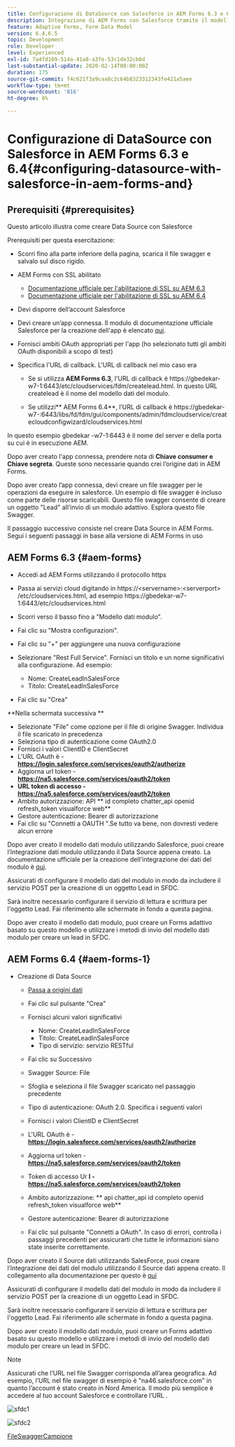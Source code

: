 ```yaml
---
title: Configurazione di DataSource con Salesforce in AEM Forms 6.3 e 6.4
description: Integrazione di AEM Forms con Salesforce tramite il modello dati del modulo
feature: Adaptive Forms, Form Data Model
version: 6.4,6.5
topic: Development
role: Developer
level: Experienced
exl-id: 7a4fd109-514a-41a8-a3fe-53c1de32cb6d
last-substantial-update: 2020-02-14T00:00:00Z
duration: 175
source-git-commit: f4c621f3a9caa8c2c64b8323312343fe421a5aee
workflow-type: tm+mt
source-wordcount: '816'
ht-degree: 0%

---
```


# Configurazione di DataSource con Salesforce in AEM Forms 6.3 e 6.4{#configuring-datasource-with-salesforce-in-aem-forms-and}

## Prerequisiti {#prerequisites}

Questo articolo illustra come creare Data Source con Salesforce

Prerequisiti per questa esercitazione:

* Scorri fino alla parte inferiore della pagina, scarica il file swagger e salvalo sul disco rigido.
* AEM Forms con SSL abilitato

   * [Documentazione ufficiale per l&#39;abilitazione di SSL su AEM 6.3](https://helpx.adobe.com/experience-manager/6-3/sites/administering/using/ssl-by-default.html)
   * [Documentazione ufficiale per l&#39;abilitazione di SSL su AEM 6.4](https://helpx.adobe.com/experience-manager/6-4/sites/administering/using/ssl-by-default.html)

* Devi disporre dell’account Salesforce
* Devi creare un’app connessa. Il modulo di documentazione ufficiale Salesforce per la creazione dell&#39;app è elencato [qui](https://help.salesforce.com/articleView?id=connected_app_create.htm&amp;type=0).
* Fornisci ambiti OAuth appropriati per l&#39;app (ho selezionato tutti gli ambiti OAuth disponibili a scopo di test)
* Specifica l&#39;URL di callback. L&#39;URL di callback nel mio caso era

   * Se si utilizza **AEM Forms 6.3**, l&#39;URL di callback è https://gbedekar-w7-1:6443/etc/cloudservices/fdm/createlead.html. In questo URL createlead è il nome del modello dati del modulo.

   * Se utilizzi** AEM Forms 6.4**, l’URL di callback è https://gbedekar-w7-:6443/libs/fd/fdm/gui/components/admin/fdmcloudservice/createcloudconfigwizard/cloudservices.html

In questo esempio gbedekar -w7-1:6443 è il nome del server e della porta su cui è in esecuzione AEM.

Dopo aver creato l&#39;app connessa, prendere nota di **Chiave consumer e Chiave segreta**. Queste sono necessarie quando crei l’origine dati in AEM Forms.

Dopo aver creato l’app connessa, devi creare un file swagger per le operazioni da eseguire in salesforce. Un esempio di file swagger è incluso come parte delle risorse scaricabili. Questo file swagger consente di creare un oggetto &quot;Lead&quot; all’invio di un modulo adattivo. Esplora questo file Swagger.

Il passaggio successivo consiste nel creare Data Source in AEM Forms. Segui i seguenti passaggi in base alla versione di AEM Forms in uso

## AEM Forms 6.3 {#aem-forms}

* Accedi ad AEM Forms utilizzando il protocollo https
* Passa ai servizi cloud digitando in https://&lt;servername>:&lt;serverport> /etc/cloudservices.html, ad esempio https://gbedekar-w7-1:6443/etc/cloudservices.html
* Scorri verso il basso fino a &quot;Modello dati modulo&quot;.
* Fai clic su &quot;Mostra configurazioni&quot;.
* Fai clic su &quot;+&quot; per aggiungere una nuova configurazione
* Selezionare &quot;Rest Full Service&quot;. Fornisci un titolo e un nome significativi alla configurazione. Ad esempio:

   * Nome: CreateLeadInSalesForce
   * Titolo: CreateLeadInSalesForce

* Fai clic su &quot;Crea&quot;

**Nella schermata successiva **

* Selezionate &quot;File&quot; come opzione per il file di origine Swagger. Individua il file scaricato in precedenza
* Seleziona tipo di autenticazione come OAuth2.0
* Fornisci i valori ClientID e ClientSecret
* L&#39;URL OAuth è - **https://login.salesforce.com/services/oauth2/authorize**
* Aggiorna url token - **https://na5.salesforce.com/services/oauth2/token**
* **URL token di accesso - https://na5.salesforce.com/services/oauth2/token**
* Ambito autorizzazione: API **   id completo chatter_api   openid   refresh_token visualforce web**
* Gestore autenticazione: Bearer di autorizzazione
* Fai clic su &quot;Connetti a OAUTH &quot;.Se tutto va bene, non dovresti vedere alcun errore

Dopo aver creato il modello dati modulo utilizzando Salesforce, puoi creare l’integrazione dati modulo utilizzando il Data Source appena creato. La documentazione ufficiale per la creazione dell&#39;integrazione dei dati del modulo è [qui](https://helpx.adobe.com/aem-forms/6-3/data-integration.html).

Assicurati di configurare il modello dati del modulo in modo da includere il servizio POST per la creazione di un oggetto Lead in SFDC.

Sarà inoltre necessario configurare il servizio di lettura e scrittura per l&#39;oggetto Lead. Fai riferimento alle schermate in fondo a questa pagina.

Dopo aver creato il modello dati modulo, puoi creare un Forms adattivo basato su questo modello e utilizzare i metodi di invio del modello dati modulo per creare un lead in SFDC.

## AEM Forms 6.4 {#aem-forms-1}

* Creazione di Data Source

   * [Passa a origini dati](http://localhost:4502/libs/fd/fdm/gui/components/admin/fdmcloudservice/fdm.html/conf/global)

   * Fai clic sul pulsante &quot;Crea&quot;
   * Fornisci alcuni valori significativi

      * Nome: CreateLeadInSalesForce
      * Titolo: CreateLeadInSalesForce
      * Tipo di servizio: servizio RESTful

   * Fai clic su Successivo
   * Swagger Source: File
   * Sfoglia e seleziona il file Swagger scaricato nel passaggio precedente
   * Tipo di autenticazione: OAuth 2.0. Specifica i seguenti valori
   * Fornisci i valori ClientID e ClientSecret
   * L&#39;URL OAuth è - **https://login.salesforce.com/services/oauth2/authorize**
   * Aggiorna url token - **https://na5.salesforce.com/services/oauth2/token**
   * Token di accesso Ur **l - https://na5.salesforce.com/services/oauth2/token**
   * Ambito autorizzazione: ** api chatter_api id completo openid refresh_token visualforce web**
   * Gestore autenticazione: Bearer di autorizzazione
   * Fai clic sul pulsante &quot;Connetti a OAuth&quot;. In caso di errori, controlla i passaggi precedenti per assicurarti che tutte le informazioni siano state inserite correttamente.

Dopo aver creato il Source dati utilizzando SalesForce, puoi creare l’integrazione dei dati del modulo utilizzando il Source dati appena creato. Il collegamento alla documentazione per questo è [qui](https://helpx.adobe.com/experience-manager/6-4/forms/using/create-form-data-models.html)

Assicurati di configurare il modello dati del modulo in modo da includere il servizio POST per la creazione di un oggetto Lead in SFDC.

Sarà inoltre necessario configurare il servizio di lettura e scrittura per l&#39;oggetto Lead. Fai riferimento alle schermate in fondo a questa pagina.

Dopo aver creato il modello dati modulo, puoi creare un Forms adattivo basato su questo modello e utilizzare i metodi di invio del modello dati modulo per creare un lead in SFDC.

>[!NOTE]
>
>Assicurati che l’URL nel file Swagger corrisponda all’area geografica. Ad esempio, l’URL nel file swagger di esempio è &quot;na46.salesforce.com&quot; in quanto l’account è stato creato in Nord America. Il modo più semplice è accedere al tuo account Salesforce e controllare l’URL .

![sfdc1](assets/sfdc1.gif)

![sfdc2](assets/sfdc2.png)

[FileSwaggerCampione](assets/swagger-sales-force-lead.json)
